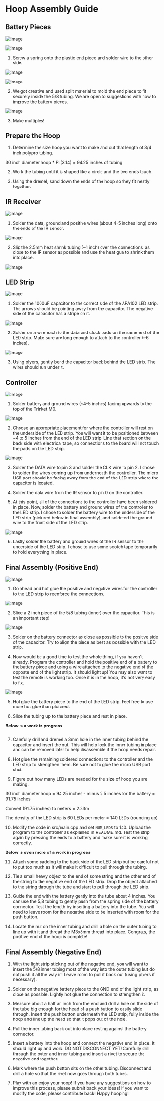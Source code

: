 # Hoop Assembly Guide

## Battery Pieces

![image](https://github.com/kgizzi/tulahoop/blob/master/guide/battery_2.JPG)

![image](https://github.com/kgizzi/tulahoop/blob/master/guide/battery_3.JPG)

1. Screw a spring onto the plastic end piece and solder wire to the other side.

![image](https://github.com/kgizzi/tulahoop/blob/master/guide/battery_4.JPG)

![image](https://github.com/kgizzi/tulahoop/blob/master/guide/battery_5.JPG)

2. We got creative and used split material to mold the end piece to fit securely inside the 5/8 tubing. We are open to suggestions with how to improve the battery pieces.

![image](https://github.com/kgizzi/tulahoop/blob/master/guide/battery_6.jpg)

3. Make multiples!


## Prepare the Hoop

1. Determine the size hoop you want to make and cut that length of 3/4 inch polypro tubing.

30 inch diameter hoop * Pi (3.14) = 94.25 inches of tubing.

2. Work the tubing until it is shaped like a circle and the two ends touch.

3. Using the dremel, sand down the ends of the hoop so they fit neatly together.


## IR Receiver

![image](https://github.com/kgizzi/tulahoop/blob/master/guide/ir_1.jpg)

1. Solder the data, ground and positive wires (about 4-5 inches long) onto the ends of the IR sensor.

![image](https://github.com/kgizzi/tulahoop/blob/master/guide/ir_2.jpg)

2. Slip the 2.5mm heat shrink tubing (~1 inch) over the connections, as close to the IR sensor as possible and use the heat gun to shrink them into place.

![image](https://github.com/kgizzi/tulahoop/blob/master/guide/ir_3.jpg)


## LED Strip

![image](https://github.com/kgizzi/tulahoop/blob/master/guide/led_1.jpg)

1. Solder the 1000uF capacitor to the correct side of the APA102 LED strip. The arrows should be pointing away from the capacitor. The negative side of the capacitor has a stripe on it.

![image](https://github.com/kgizzi/tulahoop/blob/master/guide/led_2.jpg)

2. Solder on a wire each to the data and clock pads on the same end of the LED strip. Make sure are long enough to attach to the controller (~6 inches).

![image](https://github.com/kgizzi/tulahoop/blob/master/guide/led_3.jpg)

3. Using plyers, gently bend the capacitor back behind the LED strip. The wires should run under it.


## Controller

![image](https://github.com/kgizzi/tulahoop/blob/master/guide/controller_1.jpg)

1. Solder battery and ground wires (~4-5 inches) facing upwards to the top of the Trinket M0.

![image](https://github.com/kgizzi/tulahoop/blob/master/guide/controller_2.jpg)

2. Choose an appropriate placement for where the controller will rest on the underside of the LED strip. You will want it to be positioned between ~4 to 5 inches from the end of the LED strip. Line that section on the back side with electrical tape, so connections to the board will not touch the pads on the LED strip.

![image](https://github.com/kgizzi/tulahoop/blob/master/guide/controller_3.jpg)

3. Solder the DATA wire to pin 3 and solder the CLK wire to pin 2. I chose to solder the wires coming up from underneath the controller. The micro USB port should be facing away from the end of the LED strip where the capacitor is located.

4. Solder the data wire from the IR sensor to pin 0 on the controller.

5. At this point, all of the connections to the controller have been soldered in place. Now, solder the battery and ground wires of the controller to the LED strip. I chose to solder the battery wire to the underside of the LED strip (pictured below in final assembly), and soldered the ground wire to the front side of the LED strip.

![image](https://github.com/kgizzi/tulahoop/blob/master/guide/controller_4.jpg)

6. Lastly solder the battery and ground wires of the IR sensor to the underside of the LED strip. I chose to use some scotch tape temporarily to hold everything in place.


## Final Assembly (Positive End)

![image](https://github.com/kgizzi/tulahoop/blob/master/guide/final_1.jpg)

1. Go ahead and hot glue the positive and negative wires for the controller to the LED strip to reenforce the connections.

![image](https://github.com/kgizzi/tulahoop/blob/master/guide/final_2.jpg)

2. Slide a 2 inch piece of the 5/8 tubing (inner) over the capacitor. This is an important step!

![image](https://github.com/kgizzi/tulahoop/blob/master/guide/final_3.jpg)

3. Solder on the battery connector as close as possible to the positive side of the capacitor. Try to align the piece as best as possible with the LED strip.

4. Now would be a good time to test the whole thing, if you haven't already. Program the controller and hold the positive end of a battery to the battery piece and using a wire attached to the negative end of the opposte end of the light strip. It should light up! You may also want to test the remote is working too. Once it is in the hoop, it's not very easy to fix.

![image](https://github.com/kgizzi/tulahoop/blob/master/guide/final_4.jpg)

5. Hot glue the battery piece to the end of the LED strip. Feel free to use more hot glue than pictured.

6. Slide the tubing up to the battery piece and rest in place.


**Below is a work in progress**


<image needed here>

7. Carefully drill and dremel a 3mm hole in the inner tubing behind the capacitor and insert the nut. This will help lock the inner tubing in place and can be removed later to help disassemble if the hoop needs repair.

8. Hot glue the remaining soldered connections to the controller and the LED strip to strengthen them. Be sure not to glue the micro USB port shut.

9. Figure out how many LEDs are needed for the size of hoop you are making.

30 inch diameter hoop = 94.25 inches - minus 2.5 inches for the battery = 91.75 inches

Convert (91.75 inches) to meters = 2.33m

The density of the LED strip is 60 LEDs per meter = 140 LEDs (rounding up)

10. Modify the code in src/main.cpp and set `NUM_LEDS` to 140. Upload the program to the controller as explained in README.md. Test the strip again by pressing the ends to a battery and make sure it is working correctly.

**Below is even more of a work in progress**

11. Attach some padding to the back side of the LED strip but be careful not to put too much as it will make it difficult to pull through the tubing.

12. Tie a small heavy object to the end of some string and the other end of the string to the negative end of the LED strip. Drop the object attached to the string through the tube and start to pull through the LED strip.

13. Guide the end with the battery gently into the tube about 4 inches. You can use the 5/8 tubing to gently push from the spring side of the battery connector. Test the length by inserting a battery into the tube. You will need to leave room for the negative side to be inserted with room for the push button.

14. Locate the nut on the inner tubing and drill a hole on the outer tubing to line up with it and thread the M3x8mm thread into place. Congrats, the positive end of the hoop is complete!

## Final Assembly (Negative End)

1. With the light strip sticking out of the negative end, you will want to insert the 5/8 inner tubing most of the way into the outer tubing but do not push it all the way in! Leave room to pull it back out (using plyers if necessary).

2. Solder on the negative battery piece to the GND end of the light strip, as close as possible. Lightly hot glue the connection to strengthen it.

3. Measure about a half an inch from the end and drill a hole on the side of the tube big enough for the head of a push button to easily slide through. Insert the push button underneath the LED strip, fully inside the hoop and line up the head so that it pops out of the hole.

4. Pull the inner tubing back out into place resting against the battery connector.


5. Insert a battery into the hoop and connect the negative end in place. It should light up and work. DO NOT DISCONNECT YET! Carefully drill through the outer and inner tubing and insert a rivet to secure the negative end together.

6. Mark where the push button sits on the other tubing. Disconnect and drill a hole so that the rivet now goes through both tubes.

7. Play with an enjoy your hoop! If you have any suggestions on how to improve this process, please submit back your ideas! If you want to modify the code, please contribute back! Happy hooping!
